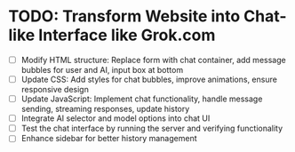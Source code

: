 # TODO: Transform Website into Chat-like Interface like Grok.com

- [ ] Modify HTML structure: Replace form with chat container, add message bubbles for user and AI, input box at bottom
- [ ] Update CSS: Add styles for chat bubbles, improve animations, ensure responsive design
- [ ] Update JavaScript: Implement chat functionality, handle message sending, streaming responses, update history
- [ ] Integrate AI selector and model options into chat UI
- [ ] Test the chat interface by running the server and verifying functionality
- [ ] Enhance sidebar for better history management
